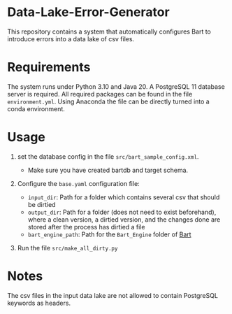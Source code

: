 # Data-Lake-Error-Generator
This repository contains a system that automatically configures Bart to introduce errors into a data lake of csv files.

# Requirements
The system runs under Python 3.10 and Java 20. A PostgreSQL 11 database server is required. All required packages can be
found in the file ````environment.yml````. Using Anaconda the file can be directly turned into a conda environment.

# Usage
1.  set the database config in the file ```src/bart_sample_config.xml```.
    - Make sure you have created bartdb and target schema. 
2. Configure the ```base.yaml``` configuration file:
   - ```input_dir```: Path for a folder which contains several csv that should be dirtied
   - ```output_dir```: Path for a folder (does not need to exist beforehand), where a clean version, 
   a dirtied version, and the changes done are stored after the process has dirtied a file
   - ```bart_engine_path```: Path for the ```Bart_Engine``` folder of [Bart](https://github.com/dbunibas/BART)

3. Run the file ```src/make_all_dirty.py```

# Notes

The csv files in the input data lake are not allowed to contain PostgreSQL keywords as headers.